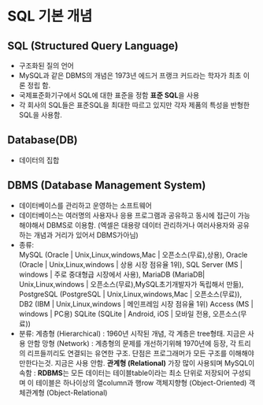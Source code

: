 # SQL 기본 개념

## SQL (Structured Query Language)
 - 구조화된 질의 언어
 - MySQL과 같은 DBMS의 개념은 1973년 에드거 프랭크 커드라는 학자가 최초 이론 정립 함. 
 - 국제표준화기구에서 SQL에 대한 표준을 정함 **표준 SQL**을 사용
 - 각 회사의 SQL들은 표준SQL을 최대한 따르고 있지만 각자 제품의 특성을 반형한 SQL을 사용함.  

## Database(DB)
- 데이터의 집합

## DBMS (Database Management System)
- 데이터베이스를 관리하고 운영하는 소프트웨어
- 데이터베이스는 여러명의 사용자나 응용 프로그램과 공유하고 동시에 접근이 가능해야해서 DBMS로 이용함. (엑셀은 대용량 데이터 관리하거나 여러사용자와 공유하는 개념과 거리가 있어서 DBMS가아님)
-  종류:    
        MySQL (Oracle | Unix,Linux,windows,Mac | 오픈소스(무료),상용),
        Oracle (Oracle | Unix,Linux,windows | 상용 시장 점유율 1위), 
        SQL Server (MS | windows | 주로 중대형급 시장에서 사용),
        MariaDB (MariaDB| Unix,Linux,windows | 오픈소스(무료),MySQL초기개발자가 독립해서 만듦), 
        PostgreSQL (PostgreSQL | Unix,Linux,windows,Mac | 오픈소스(무료)),
            DB2 (IBM | Unix,Linux,windows | 메인프레임 시장 점유율 1위)
            Access (MS | windows | PC용)
            SQLite (SQLite | Android, iOS | 모바일 전용, 오픈소스(무료))
- 분류:
        계층형 (Hierarchical) :  1960년 시작된 개념, 각 계층은 tree형태. 지금은 사용 안함
        망형 (Network) : 계층형의 문제를 개선하기위해 1970년에 등장, 각 트리의 리프들끼리도 연결되는 유연한 구조. 단점은 프로그래머가 모든 구조를 이해해야만한다는것. 지금은 사용 안함.
        **관계형 (Relational)** 가장 많이 사용되며 MySQL이 속함 : **RDBMS**는 모든 데이터는 테이블table이라는 최소 단위로 저장되어 구성되며 이 테이블은 하나이상의 열column과 행row
        객체지향형 (Object-Oriented)
        객체관계형 (Object-Relational)

